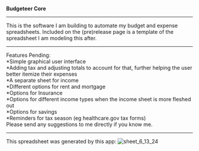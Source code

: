 **Budgeteer Core**
**********************************************************************
This is the software I am building to automate my budget and expense spreadsheets. Included on the (pre)release page is a template of the spreadsheet I am modeling this after.
**********************************************************************
Features Pending:<br />
*Simple graphical user interface<br />
*Adding tax and adjusting totals to account for that, further helping the user better itemize their expenses<br />
*A separate sheet for income<br />
*Different options for rent and mortgage<br />
*Options for Insurance<br />
*Options for different income types when the income sheet is more fleshed out<br />
*Options for savings<br />
*Reminders for tax season (eg healthcare.gov tax forms)<br />
Please send any suggestions to me directly if you know me.
**********************************************************************
This spreadsheet was generated by this app: 
![sheet_6_13_24](https://github.com/tpittman1011101/Budget/assets/45609608/39ef1d6d-307d-4965-a021-7b2f1c759bed)


